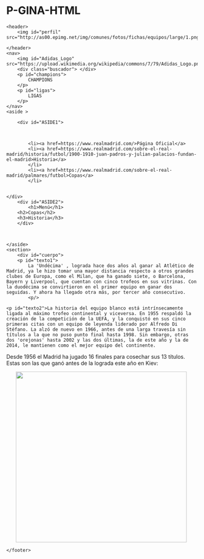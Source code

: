 # P-GINA-HTML
<!DOCTYPE html>
<html>
<head>
	<title></title>
	<style type="text/css">
		 
		 #container{
		 	width: 800px;
		  margin:auto;

		 }
	
	header{
		margin:0%;
		background-color: black;
		padding: 20px;
		color: white;
		text-align: center;
	}
		
	#perfil{
		width: 120px;
		display: inline-block;
	}
	#cuerpo{
		
	}
	#ASIDE1{
		text-align: center;
	}
	#ASIDE2{
		text-align: center;
	}

	nav{
		margin: 0%;
		background-color: #A9E2F3;
		padding:20px;
		color: black;
		text-align: center;


	}	
	
	aside{
		padding:0px;
		width: 15%;
		height: 75%;
		background-color: black;
		color: white;
		display:inline-block;
		position: absolute;
		}

	section{
		margin-top: 3%;
		margin-left: 19%;
		margin-right: 19%;
		font-size: 20px;
		text-align: justify;
		display: inline-block;
		width: 70%;

	}

a{
	color: white;
	font-size: 20px;
	}


	.buscador div{
		background-color: black;
		padding: 20px;
		display: inline-block;
		
	}

	#imagen1{
		display: inline-block;
		width: 450px;
		float: center;
		margin-left: 5%;

		

	}

#texto1{
	background-color: black;
	color: white;
	padding: 10px;
}
#texto2{
	background-color: #A9E2F3;
	color: black;
	padding: 10px;
}
#buscar{
	display: inline-block;
	position: center;
}

#Adidas_Logo{
	width: 200px;   
}
	</style>
	
</head>
<body>	
<div id="container">

	<header>
		<img id="perfil" src="http://as00.epimg.net/img/comunes/fotos/fichas/equipos/large/1.png">

	</header>
	<nav>
		<img id="Adidas_Logo" src="https://upload.wikimedia.org/wikipedia/commons/7/79/Adidas_Logo.png">
		<div class="buscador"> </div>
		<p id="champions">
			CHAMPIONS
		</p>
		<p id="ligas">
			LIGAS
		</p>
	</nav>
	<aside >

		<div id="ASIDE1">
		
		

			<li><a href=https://www.realmadrid.com/>Página Oficial</a>
			<li><a href=https://www.realmadrid.com/sobre-el-real-madrid/historia/futbol/1900-1910-juan-padros-y-julian-palacios-fundan-el-madrid>Historia</a>
			</li>
			<li><a href=https://www.realmadrid.com/sobre-el-real-madrid/palmares/futbol>Copas</a>
			</li>
		
		
	</div>
		<div id="ASIDE2">
			<h1>Menú</h1>
		<h2>Copas</h2>
		<h3>Historia</h3>
		</div>

		
		
	</aside>
	<section>
		<div id="cuerpo">
		<p id="texto1">
			La 'Undécima' , lograda hace dos años al ganar al Atlético de Madrid, ya le hizo tomar una mayor distancia respecto a otros grandes clubes de Europa, como el Milan, que ha ganado siete, o Barcelona, Bayern y Liverpool, que cuentan con cinco trofeos en sus vitrinas. Con la duodécima se convirtieron en el primer equipo en ganar dos seguidas. Y ahora ha llegado otra más, por tercer año consecutivo. 
			<p/>

	<p id="texto2">La historia del equipo blanco está intrínsecamente ligada al máximo trofeo continental y viceversa. En 1955 respaldó la creación de la competición de la UEFA, y la conquistó en sus cinco primeras citas con un equipo de leyenda liderado por Alfredo Di Stéfano. La alzó de nuevo en 1966, antes de una larga travesía sin títulos a la que no puso punto final hasta 1998. Sin embargo, otras dos 'orejonas' hasta 2002 y las dos últimas, la de este año y la de 2014, le mantienen como el mejor equipo del continente. 

Desde 1956 el Madrid ha jugado 16 finales para cosechar sus 13 títulos. Estas son las que ganó antes de la lograda este año en Kiev: 
		</p>
	</div>
		<div>
			<img src="https://www.realmadrid.com/img/horizontal_940px/tour-12-champions_4am6604.jpg" id="imagen1">
		</div>
	</section>
	<footer>

	</footer>
</div>
</body>
</html>
